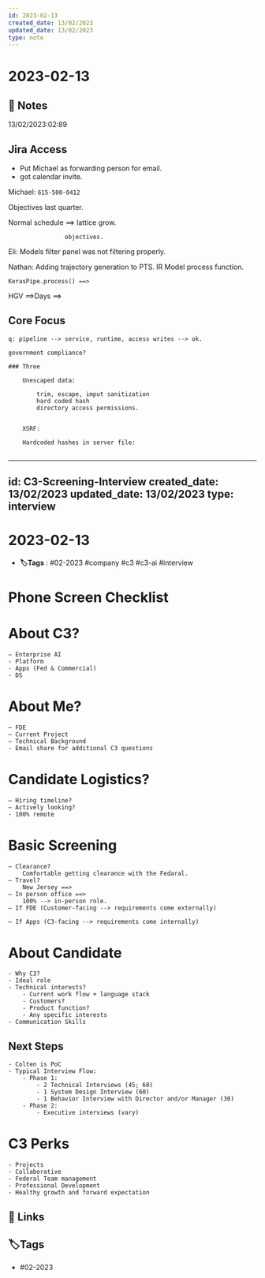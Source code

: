 ```yaml
---
id: 2023-02-13
created_date: 13/02/2023
updated_date: 13/02/2023
type: note
---
```


# 2023-02-13

## 📝 Notes

13/02/2023:02:89

## Jira Access

- Put Michael as forwarding person for email.
- got calendar invite.

Michael: `615-500-0412`

Objectives last quarter.

Normal schedule ==> lattice grow.

					objectives. 



Eli: Models filter panel was not filtering properly.

Nathan: Adding trajectory generation to PTS. IR Model process function.

	KerasPipe.process() ==> 

HGV ==>Days ==>

## Core Focus

	q: pipeline --> service, runtime, access writes --> ok. 

	government compliance?

	### Three

		Unescaped data: 

			trim, escape, imput sanitization
			hard coded hash
			directory access permissions. 
			

		XSRF: 

		Hardcoded hashes in server file: 

##

---
id: C3-Screening-Interview
created_date: 13/02/2023
updated_date: 13/02/2023
type: interview
---

# 2023-02-13

- **🏷️Tags** : #02-2023 #company #c3 #c3-ai #interview
[](#anki-card)

# Phone Screen Checklist

# About C3?

	– Enterprise AI
	- Platform
	- Apps (Fed & Commercial)
	- DS

# About Me?

	– FDE 
	– Current Project
	– Technical Background
	- Email share for additional C3 questions

# Candidate Logistics?

	– Hiring timeline?
	– Actively looking?
	- 100% remote

# Basic Screening

	– Clearance?
		Comfortable getting clearance with the Fedaral. 
	– Travel? 
		New Jersey ==> 
	– In person office ==> 
		100% --> in-person role. 
	– If FDE (Customer-facing --> requirements come externally)
		
	– If Apps (C3-facing --> requirements come internally)

# About Candidate

	- Why C3? 
	- Ideal role
	- Technical interests?
		- Current work flow + language stack
		- Customers?
		- Product function?
		- Any specific interests
	- Communication Skills

## Next Steps

	- Colten is PoC
	- Typical Interview Flow:
		- Phase 1:
			- 2 Technical Interviews (45; 60)
			- 1 System Design Interview (60)
			- 1 Behavior Interview with Director and/or Manager (30)
		- Phase 2: 
			- Executive interviews (vary)

# C3 Perks

	- Projects
	- Collaborative
	- Federal Team management
	- Professional Development
	- Healthy growth and forward expectation

## 🔗 Links

## **🏷️Tags**

- #02-2023
